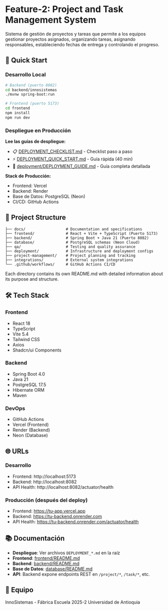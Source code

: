 # Feature-2: Project and Task Management System

Sistema de gestión de proyectos y tareas que permite a los equipos gestionar proyectos asignados, organizando tareas, asignando responsables, estableciendo fechas de entrega y controlando el progreso.

## 🚀 Quick Start

### Desarrollo Local

```bash
# Backend (puerto 8082)
cd backend/innosistemas
./mvnw spring-boot:run

# Frontend (puerto 5173)
cd frontend
npm install
npm run dev
```

### Despliegue en Producción

**Lee las guías de despliegue:**
- 📋 [DEPLOYMENT_CHECKLIST.md](./DEPLOYMENT_CHECKLIST.md) - Checklist paso a paso
- ⚡ [DEPLOYMENT_QUICK_START.md](./DEPLOYMENT_QUICK_START.md) - Guía rápida (40 min)
- 📖 [deployment/DEPLOYMENT_GUIDE.md](./deployment/DEPLOYMENT_GUIDE.md) - Guía completa detallada

**Stack de Producción:**
- Frontend: Vercel
- Backend: Render
- Base de Datos: PostgreSQL (Neon)
- CI/CD: GitHub Actions

## 📁 Project Structure

```
├── docs/                  # Documentation and specifications
├── frontend/              # React + Vite + TypeScript (Puerto 5173)
├── backend/               # Spring Boot + Java 21 (Puerto 8082)
├── database/              # PostgreSQL schemas (Neon Cloud)
├── qa/                    # Testing and quality assurance
├── deployment/            # Infrastructure and deployment configs
├── project-management/    # Project planning and tracking
├── integrations/          # External system integrations
└── .github/workflows/     # GitHub Actions CI/CD
```

Each directory contains its own README.md with detailed information about its purpose and structure.

## 🛠️ Tech Stack

### Frontend
- React 18
- TypeScript
- Vite 5.4
- Tailwind CSS
- Axios
- Shadcn/ui Components

### Backend
- Spring Boot 4.0
- Java 21
- PostgreSQL 17.5
- Hibernate ORM
- Maven

### DevOps
- GitHub Actions
- Vercel (Frontend)
- Render (Backend)
- Neon (Database)

## 🌐 URLs

### Desarrollo
- Frontend: http://localhost:5173
- Backend: http://localhost:8082
- API Health: http://localhost:8082/actuator/health

### Producción (después del deploy)
- Frontend: https://tu-app.vercel.app
- Backend: https://tu-backend.onrender.com
- API Health: https://tu-backend.onrender.com/actuator/health

## 📚 Documentación

- **Despliegue**: Ver archivos `DEPLOYMENT_*.md` en la raíz
- **Frontend**: [frontend/README.md](./frontend/README.md)
- **Backend**: [backend/README.md](./backend/README.md)
- **Base de Datos**: [database/README.md](./database/README.md)
- **API**: Backend expone endpoints REST en `/project/*`, `/task/*`, etc.

## 👥 Equipo

InnoSistemas - Fábrica Escuela 2025-2
Universidad de Antioquia 
